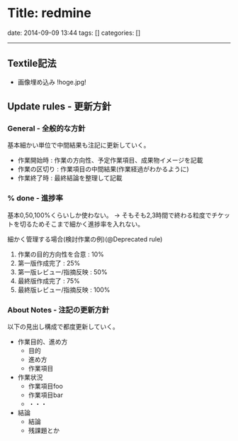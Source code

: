 # Title: redmine

date: 2014-09-09 13:44
tags: []
categories: []

---

## Textile記法

* 画像埋め込み
		!hoge.jpg!


## Update rules - 更新方針

### General - 全般的な方針

基本細かい単位で中間結果も注記に更新していく。

* 作業開始時 : 作業の方向性、予定作業項目、成果物イメージを記載
* 作業の区切り : 作業項目の中間結果(作業経過がわかるように)
* 作業終了時 : 最終結論を整理して記載

### % done - 進捗率

基本0,50,100%くらいしか使わない。
-> そもそも2,3時間で終わる粒度でチケットを切るためそこまで細かく進捗率を入れない。

細かく管理する場合(検討作業の例)(@Deprecated rule)

1. 作業の目的方向性を合意  : 10%
1. 第一版作成完了          : 25%
1. 第一版レビュー/指摘反映 : 50%
1. 最終版作成完了          : 75%
1. 最終版レビュー/指摘反映 : 100%

### About Notes - 注記の更新方針

以下の見出し構成で都度更新していく。

* 作業目的、進め方
	* 目的
	* 進め方
	* 作業項目
* 作業状況
	* 作業項目foo
	* 作業項目bar
	* ・・・
* 結論
	* 結論
	* 残課題とか

